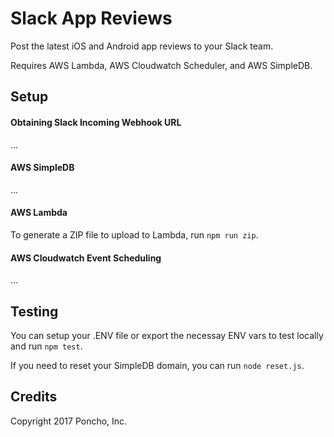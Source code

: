 # Slack App Reviews

Post the latest iOS and Android app reviews to your Slack team.

Requires AWS Lambda, AWS Cloudwatch Scheduler, and AWS SimpleDB.


## Setup

#### Obtaining Slack Incoming Webhook URL

...


#### AWS SimpleDB

...


#### AWS Lambda

To generate a ZIP file to upload to Lambda, run `npm run zip`.


#### AWS Cloudwatch Event Scheduling

...



## Testing

You can setup your .ENV file or export the necessay ENV vars to test locally and run `npm test`.

If you need to reset your SimpleDB domain, you can run `node reset.js`.


## Credits

Copyright 2017 Poncho, Inc.
